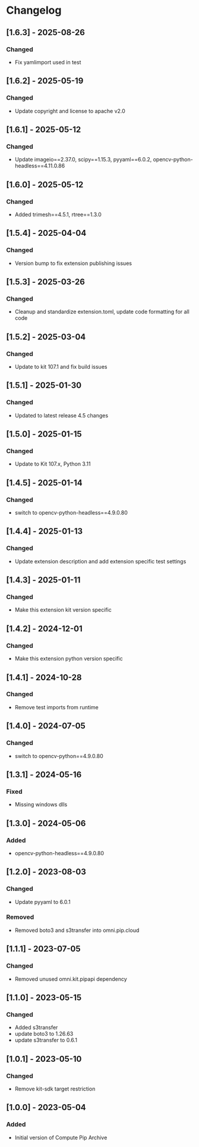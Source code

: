 # Changelog

## [1.6.3] - 2025-08-26
### Changed
- Fix yamlimport used in test

## [1.6.2] - 2025-05-19
### Changed
- Update copyright and license to apache v2.0

## [1.6.1] - 2025-05-12
### Changed
- Update imageio==2.37.0, scipy==1.15.3, pyyaml==6.0.2, opencv-python-headless==4.11.0.86

## [1.6.0] - 2025-05-12
### Changed
- Added trimesh==4.5.1, rtree==1.3.0

## [1.5.4] - 2025-04-04
### Changed
- Version bump to fix extension publishing issues

## [1.5.3] - 2025-03-26
### Changed
- Cleanup and standardize extension.toml, update code formatting for all code

## [1.5.2] - 2025-03-04
### Changed
- Update to kit 107.1 and fix build issues

## [1.5.1] - 2025-01-30
### Changed
- Updated to latest release 4.5 changes

## [1.5.0] - 2025-01-15
### Changed
- Update to Kit 107.x, Python 3.11

## [1.4.5] - 2025-01-14
### Changed
- switch to opencv-python-headless==4.9.0.80

## [1.4.4] - 2025-01-13
### Changed
- Update extension description and add extension specific test settings

## [1.4.3] - 2025-01-11
### Changed
- Make this extension kit version specific

## [1.4.2] - 2024-12-01
### Changed
- Make this extension python version specific

## [1.4.1] - 2024-10-28
### Changed
- Remove test imports from runtime

## [1.4.0] - 2024-07-05
### Changed
- switch to opencv-python==4.9.0.80

## [1.3.1] - 2024-05-16
### Fixed
- Missing windows dlls

## [1.3.0] - 2024-05-06
### Added
- opencv-python-headless==4.9.0.80

## [1.2.0] - 2023-08-03
### Changed
- Update pyyaml to 6.0.1

### Removed
- Removed boto3 and s3transfer into omni.pip.cloud

## [1.1.1] - 2023-07-05
### Changed
- Removed unused omni.kit.pipapi dependency

## [1.1.0] - 2023-05-15
### Changed
- Added s3transfer
- update boto3 to 1.26.63
- update s3transfer to 0.6.1

## [1.0.1] - 2023-05-10
### Changed
- Remove kit-sdk target restriction

## [1.0.0] - 2023-05-04
### Added
- Initial version of Compute Pip Archive
